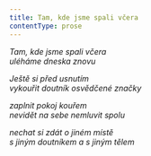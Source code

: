 ```yaml
---
title: Tam, kde jsme spali včera
contentType: prose
---
```


_Tam, kde jsme spali včera  
uléháme dneska znovu_

_Ještě si před usnutím  
vykouřit doutník osvědčené značky_

_zaplnit pokoj kouřem  
nevidět na sebe nemluvit spolu_

_nechat si zdát o jiném místě  
s jiným doutníkem a s jiným tělem_

